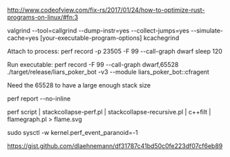 <http://www.codeofview.com/fix-rs/2017/01/24/how-to-optimize-rust-programs-on-linux/#fn:3>

valgrind --tool=callgrind --dump-instr=yes --collect-jumps=yes --simulate-cache=yes <path-to-your-executable> [your-executable-program-options]
kcachegrind

Attach to process:
perf record -p 23505 -F 99 --call-graph dwarf sleep 120

Run executable:
perf record -F 99 --call-graph dwarf,65528 ./target/release/liars_poker_bot -v3 --module liars_poker_bot::cfragent

Need the 65528 to have a large enough stack size


 perf report --no-inline

 perf script | stackcollapse-perf.pl | stackcollapse-recursive.pl | c++filt | flamegraph.pl > flame.svg

sudo sysctl -w kernel.perf_event_paranoid=-1


 https://gist.github.com/dlaehnemann/df31787c41bd50c0fe223df07cf6eb89